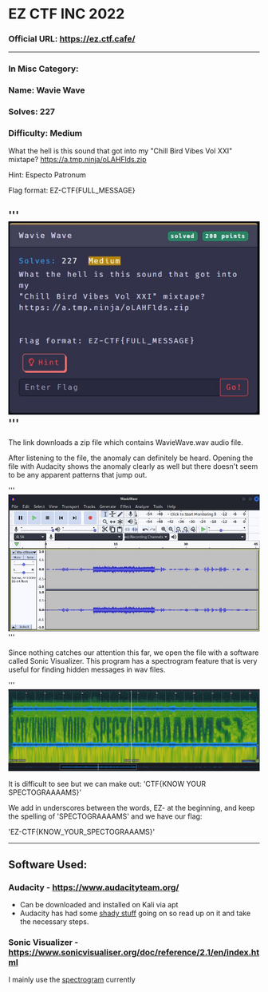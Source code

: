 
# EZ CTF INC 2022
### Official URL: https://ez.ctf.cafe/
---
### In Misc Category:
### Name: Wavie Wave
### Solves: 227  
### Difficulty: Medium

What the hell is this sound that got into my
"Chill Bird Vibes Vol XXI" mixtape?
https://a.tmp.ninja/oLAHFlds.zip

Hint: Especto Patronum

Flag format: EZ-CTF{FULL_MESSAGE}

'''
![Card](card_wavie-wave.JPG)
'''
---

The link downloads a zip file which contains WavieWave.wav audio file.

After listening to the file, the anomaly can definitely be heard. Opening
the file with Audacity shows the anomaly clearly as well but there doesn't
seem to be any apparent patterns that jump out.

'''
![Audacity](audacity.JPG)
'''

Since nothing catches our attention this far, we open the file with a
software called Sonic Visualizer. This program has a spectrogram feature
that is very useful for finding hidden messages in wav files.

'''
![Sonic Visualizer](wavie-wav.JPG)

It is difficult to see but we can make out:
'CTF{KNOW YOUR SPECTOGRAAAAMS}'

We add in underscores between the words, EZ- at the beginning, and keep
the spelling of 'SPECTOGRAAAAMS' and we have our flag:

'EZ-CTF{KNOW_YOUR_SPECTOGRAAAMS}'

---
## Software Used:
### Audacity - https://www.audacityteam.org/
- Can be downloaded and installed on Kali via apt
- Audacity has had some [shady stuff](https://www.slashgear.com/787715/audacity-open-source-audio-editor-has-become-spyware/) going on so read up on it
and take the necessary steps.
### Sonic Visualizer - https://www.sonicvisualiser.org/doc/reference/2.1/en/index.html
I mainly use the [spectrogram](https://www.sonicvisualiser.org/doc/reference/2.1/en/index.html#spectrogram) currently
